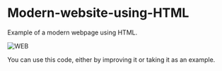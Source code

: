 # Modern-website-using-HTML
Example of a modern webpage using HTML.

![WEB](https://i.imgur.com/Y9Xwh1L.jpg)



You can use this code, either by improving it or taking it as an example.
